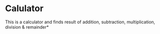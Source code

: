 # Calulator
This is a calculator and finds result of addition, subtraction, multiplication, division &amp; remainder*
